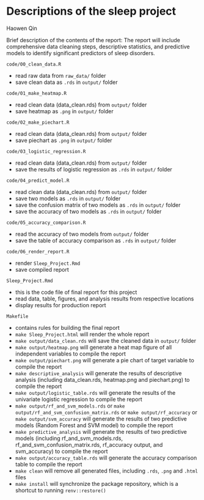 Descriptions of the sleep project
================
Haowen Qin

Brief description of the contents of the report: The report will include comprehensive data cleaning steps, descriptive statistics, and predictive models to identify significant predictors of sleep disorders.

`code/00_clean_data.R`

- read raw data from `raw_data/` folder
- save clean data as `.rds` in `output/` folder

`code/01_make_heatmap.R`

- read clean data (data_clean.rds) from `output/` folder
- save heatmap as `.png` in `output/` folder

`code/02_make_piechart.R`

- read clean data (data_clean.rds) from `output/` folder
- save piechart as `.png` in `output/` folder

`code/03_logistic_regression.R`

- read clean data (data_clean.rds) from `output/` folder
- save the results of logistic regression as `.rds` in `output/` folder

`code/04_predict_model.R`

- read clean data (data_clean.rds) from `output/` folder
- save two models as `.rds` in `output/` folder
- save the confusion matrix of two models as `.rds` in `output/` folder
- save the accuracy of two models as `.rds` in `output/` folder

`code/05_accuracy_comparison.R`

- read the accuracy of two models from `output/` folder
- save the table of accuracy comparison as `.rds` in `output/` folder

`code/06_render_report.R`

- render `Sleep_Project.Rmd` 
- save compiled report

`Sleep_Project.Rmd`

- this is the code file of final report for this project
- read data, table, figures, and analysis results from respective locations
- display results for production report

`Makefile`

- contains rules for building the final report
- `make Sleep_Project.html` will render the whole report
- `make output/data_clean.rds` will save the cleaned data in `output/` folder
- `make output/heatmap.png` will generate a heat map figure of all independent variables to compile the report
- `make output/piechart.png` will generate a pie chart of target variable to compile the report
- `make descriptive_analysis` will generate the results of descriptive analysis (including data_clean.rds, heatmap.png and piechart.png) to compile the report
- `make output/logistic_table.rds` will generate the results of the univariate logistic regression to compile the report
- `make output/rf_and_svm_models.rds` or `make output/rf_and_svm_confusion_matrix.rds` or `make output/rf_accuracy` or `make output/svm_accuracy` will generate the results of two predictive models (Random Forest and SVM model) to compile the report
- `make predictive_analysis` will generate the results of two predictive models (including rf_and_svm_models.rds, rf_and_svm_confusion_matrix.rds, rf_accuracy output, and svm_accuracy) to compile the report
- `make output/accuracy_table.rds` will generate the accuracy comparison table to compile the report
- `make clean` will remove all generated files, including `.rds`, `.png` and `.html` files
- `make install` will synchronize the package repository, which is a shortcut to running `renv::restore()`
